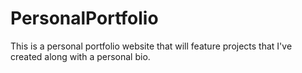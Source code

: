 # PersonalPortfolio
 This is a personal portfolio website that will feature projects that I've created along with a personal bio. 
